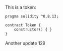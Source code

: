 This is a token: 

```
pragma solidity ^0.8.13;

contract Token {
    constructor() { }
}

```

Another update 129